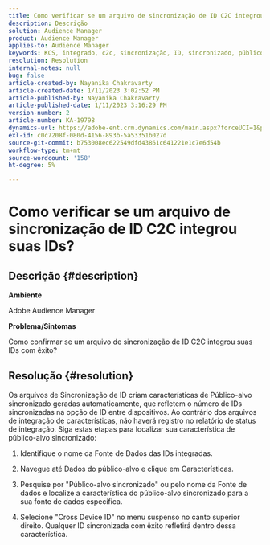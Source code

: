 ```yaml
---
title: Como verificar se um arquivo de sincronização de ID C2C integrou suas IDs?
description: Descrição
solution: Audience Manager
product: Audience Manager
applies-to: Audience Manager
keywords: KCS, integrado, c2c, sincronização, ID, sincronizado, público-alvo, característica, status, relatório
resolution: Resolution
internal-notes: null
bug: false
article-created-by: Nayanika Chakravarty
article-created-date: 1/11/2023 3:02:52 PM
article-published-by: Nayanika Chakravarty
article-published-date: 1/11/2023 3:16:29 PM
version-number: 2
article-number: KA-19798
dynamics-url: https://adobe-ent.crm.dynamics.com/main.aspx?forceUCI=1&pagetype=entityrecord&etn=knowledgearticle&id=8e25c401-c191-ed11-aad1-6045bd006e5a
exl-id: c0c7208f-080d-4156-893b-5a53351b027d
source-git-commit: b753008ec622549dfd43861c641221e1c7e6d54b
workflow-type: tm+mt
source-wordcount: '158'
ht-degree: 5%

---
```


# Como verificar se um arquivo de sincronização de ID C2C integrou suas IDs?

## Descrição {#description}


<b>Ambiente</b>

Adobe Audience Manager

<b>Problema/Sintomas</b>

Como confirmar se um arquivo de sincronização de ID C2C integrou suas IDs com êxito?




## Resolução {#resolution}


Os arquivos de Sincronização de ID criam características de Público-alvo sincronizado geradas automaticamente, que refletem o número de IDs sincronizadas na opção de ID entre dispositivos. Ao contrário dos arquivos de integração de características, não haverá registro no relatório de status de integração. Siga estas etapas para localizar sua característica de público-alvo sincronizado:

1) Identifique o nome da Fonte de Dados das IDs integradas.

2) Navegue até Dados do público-alvo e clique em Características.

3) Pesquise por &quot;Público-alvo sincronizado&quot; ou pelo nome da Fonte de dados e localize a característica do público-alvo sincronizado para a sua fonte de dados específica.

4) Selecione &quot;Cross Device ID&quot; no menu suspenso no canto superior direito. Qualquer ID sincronizada com êxito refletirá dentro dessa característica.
